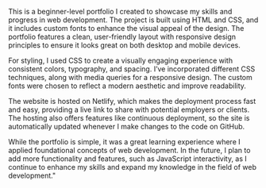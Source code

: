  This is a beginner-level portfolio I created to showcase my skills and progress in web development. The project is built using HTML and CSS, and it includes custom fonts to enhance the visual appeal of the design. The portfolio features a clean, user-friendly layout with responsive design principles to ensure it looks great on both desktop and mobile devices.

For styling, I used CSS to create a visually engaging experience with consistent colors, typography, and spacing. I’ve incorporated different CSS techniques, along with media queries for a responsive design. The custom fonts were chosen to reflect a modern aesthetic and improve readability.

The website is hosted on Netlify, which makes the deployment process fast and easy, providing a live link to share with potential employers or clients. The hosting also offers features like continuous deployment, so the site is automatically updated whenever I make changes to the code on GitHub.

While the portfolio is simple, it was a great learning experience where I applied foundational concepts of web development. In the future, I plan to add more functionality and features, such as JavaScript interactivity, as I continue to enhance my skills and expand my knowledge in the field of web development."

